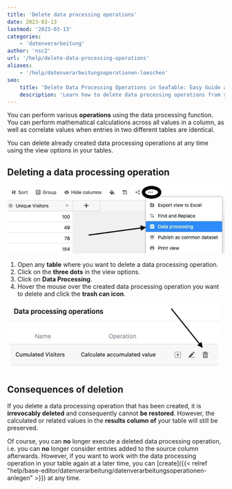 ```yaml
---
title: 'Delete data processing operations'
date: 2023-03-13
lastmod: '2023-03-13'
categories:
    - 'datenverarbeitung'
author: 'nsc2'
url: '/help/delete-data-processing-operations'
aliases:
    - '/help/datenverarbeitungsoperationen-loeschen'
seo:
    title: 'Delete Data Processing Operations in SeaTable: Easy Guide and What Happens'
    description: 'Learn how to delete data processing operations from your SeaTable tables, understand effect on calculated fields and permanently remove unnecessary automations.'
---
```


You can perform various **operations** using the data processing function. You can perform mathematical calculations across all values in a column, as well as correlate values when entries in two different tables are identical.

You can delete already created data processing operations at any time using the view options in your tables.

## Deleting a data processing operation

![Click on data processing](images/create-an-data-processing-action-1.jpg)

1. Open any **table** where you want to delete a data processing operation.
2. Click on the **three dots** in the view options.
3. Click on **Data Processing**.
4. Hover the mouse over the created data processing operation you want to delete and click the **trash can icon**.

![Delete a data processing action](images/delete-data-processing-actions.jpg)

## Consequences of deletion

If you delete a data processing operation that has been created, it is **irrevocably deleted** and consequently cannot **be restored**. However, the calculated or related values in the **results column of** your table will still be preserved.

Of course, you can **no** longer execute a deleted data processing operation, i.e. you can **no** longer consider entries added to the source column afterwards. However, if you want to work with the data processing operation in your table again at a later time, you can [create]({{< relref "help/base-editor/datenverarbeitung/datenverarbeitungsoperationen-anlegen" >}}) at any time.
